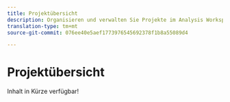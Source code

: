 ```yaml
---
title: Projektübersicht
description: Organisieren und verwalten Sie Projekte im Analysis Workspace.
translation-type: tm+mt
source-git-commit: 076ee40e5aef1773976545692378f1b8a55089d4

---
```



# Projektübersicht

Inhalt in Kürze verfügbar!